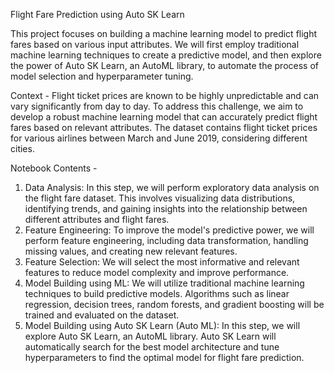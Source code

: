 Flight Fare Prediction using Auto SK Learn

This project focuses on building a machine learning model to predict flight fares based on various input attributes. We will first employ traditional machine learning techniques to create a predictive model, and then explore the power of Auto SK Learn, an AutoML library, to automate the process of model selection and hyperparameter tuning.


Context -
Flight ticket prices are known to be highly unpredictable and can vary significantly from day to day. To address this challenge, we aim to develop a robust machine learning model that can accurately predict flight fares based on relevant attributes. The dataset contains flight ticket prices for various airlines between March and June 2019, considering different cities.


Notebook Contents - 
1. Data Analysis: In this step, we will perform exploratory data analysis on the flight fare dataset. This involves visualizing data distributions, identifying trends, and gaining insights into the relationship between different attributes and flight fares.
2. Feature Engineering: To improve the model's predictive power, we will perform feature engineering, including data transformation, handling missing values, and creating new relevant features.
3. Feature Selection: We will select the most informative and relevant features to reduce model complexity and improve performance.
4. Model Building using ML: We will utilize traditional machine learning techniques to build predictive models. Algorithms such as linear regression, decision trees, random forests, and gradient boosting will be trained and evaluated on the dataset.
5. Model Building using Auto SK Learn (Auto ML): In this step, we will explore Auto SK Learn, an AutoML library. Auto SK Learn will automatically search for the best model architecture and tune hyperparameters to find the optimal model for flight fare prediction.

